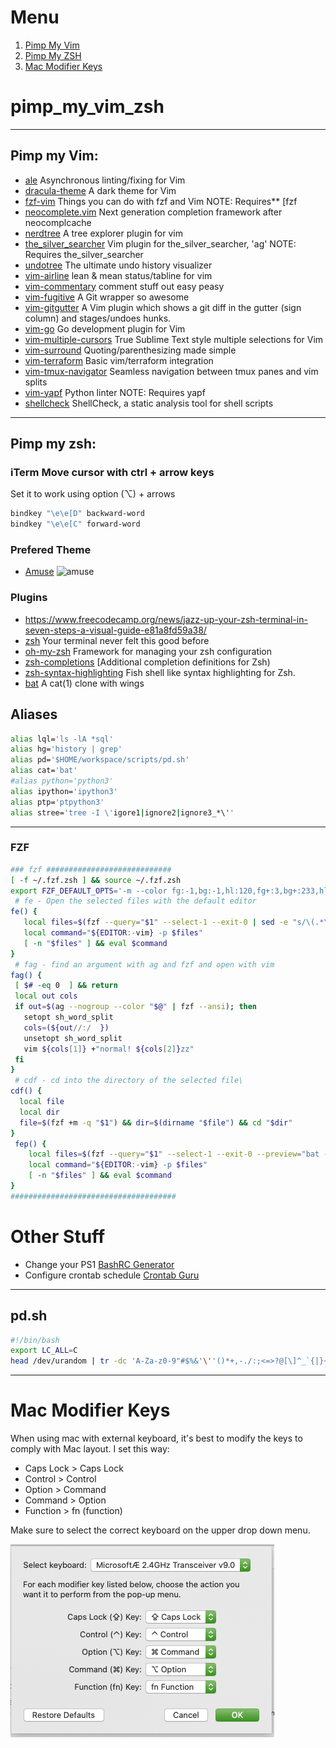 # Menu

1. [Pimp My Vim](https://github.com/omersi/pimp_my_vim_zsh#pimp-my-vim)
2. [Pimp My ZSH](https://github.com/omersi/pimp_my_vim_zsh#pimp-my-zsh)
3. [Mac Modifier Keys](https://github.com/omersi/pimp_my_vim_zsh#mac-modifier-keys)

# pimp_my_vim_zsh

----
## Pimp my Vim:
* [ale](https://github.com/w0rp/ale) Asynchronous linting/fixing for Vim
* [dracula-theme](https://github.com/dracula/vim) A dark theme for Vim
* [fzf-vim](https://github.com/junegunn/fzf.vim) Things you can do with fzf and Vim NOTE: Requires** [fzf
* [neocomplete.vim](https://github.com/Shougo/neocomplete.vim) Next generation completion framework after neocomplcache
* [nerdtree](https://github.com/scrooloose/nerdtree) A tree explorer plugin for vim
* [the_silver_searcher](https://github.com/rking/ag.vim) Vim plugin for the_silver_searcher, 'ag' NOTE: Requires the_silver_searcher
* [undotree](https://github.com/mbbill/undotree) The ultimate undo history visualizer
* [vim-airline](https://github.com/vim-airline/vim-airline) lean & mean status/tabline for vim
* [vim-commentary](https://github.com/tpope/vim-commentary) comment stuff out easy peasy
* [vim-fugitive](https://github.com/tpope/vim-fugitive) A Git wrapper so awesome
* [vim-gitgutter](https://github.com/airblade/vim-gitgutter) A Vim plugin which shows a git diff in the gutter (sign column) and stages/undoes hunks.
* [vim-go](https://github.com/fatih/vim-go) Go development plugin for Vim
* [vim-multiple-cursors](https://github.com/terryma/vim-multiple-cursors) True Sublime Text style multiple selections for Vim
* [vim-surround](https://github.com/tpope/vim-surround) Quoting/parenthesizing made simple
* [vim-terraform](https://github.com/hashivim/vim-terraform) Basic vim/terraform integration
* [vim-tmux-navigator](https://github.com/christoomey/vim-tmux-navigator) Seamless navigation between tmux panes and vim splits
* [vim-yapf](https://github.com/mindriot101/vim-yapf) Python linter NOTE: Requires yapf
* [shellcheck](https://github.com/koalaman/shellcheck) ShellCheck, a static analysis tool for shell scripts

----
## Pimp my zsh:

### iTerm Move cursor with ctrl + arrow keys
Set it to work using option (⌥) + arrows
```bash
bindkey "\e\e[D" backward-word
bindkey "\e\e[C" forward-word
```

### Prefered Theme
* [Amuse](https://github.com/robbyrussell/oh-my-zsh/wiki/Themes#amuse)
![amuse](https://cloud.githubusercontent.com/assets/2618447/6316861/70f3c4ce-ba03-11e4-88a5-0b423dd5a2ce.png "Amnuse screenshot")


### Plugins
* https://www.freecodecamp.org/news/jazz-up-your-zsh-terminal-in-seven-steps-a-visual-guide-e81a8fd59a38/
* [zsh](https://ohmyz.sh/) Your terminal never felt this good before
* [oh-my-zsh](https://github.com/robbyrussell/oh-my-zsh) Framework for managing your zsh configuration
* [zsh-completions](https://github.com/zsh-users/zsh-completions) [Additional completion definitions for Zsh)
* [zsh-syntax-highlighting](https://github.com/zsh-users/zsh-syntax-highlighting) Fish shell like syntax highlighting for Zsh.
* [bat](https://github.com/sharkdp/bat) A cat(1) clone with wings

## Aliases
```bash 
alias lql='ls -lA *sql'
alias hg='history | grep'
alias pd='$HOME/workspace/scripts/pd.sh'
alias cat='bat'
#alias python='python3'
alias ipython='ipython3'
alias ptp='ptpython3'
alias stree='tree -I \'igore1|ignore2|ignore3_*\''
```

----
### FZF

```bash
### fzf ############################
[ -f ~/.fzf.zsh ] && source ~/.fzf.zsh
export FZF_DEFAULT_OPTS='-m --color fg:-1,bg:-1,hl:120,fg+:3,bg+:233,hl+:229 --color info:140,prompt:120,spinner:150,pointer:167,marker:174'
 # fe - Open the selected files with the default editor
fe() {
   local files=$(fzf --query="$1" --select-1 --exit-0 | sed -e "s/\(.*\)/\'\1\'/")
   local command="${EDITOR:-vim} -p $files"
   [ -n "$files" ] && eval $command
}
 # fag - find an argument with ag and fzf and open with vim
fag() {
 [ $# -eq 0  ] && return
 local out cols
 if out=$(ag --nogroup --color "$@" | fzf --ansi); then
   setopt sh_word_split
   cols=(${out//:/  })
   unsetopt sh_word_split
   vim ${cols[1]} +"normal! ${cols[2]}zz"
 fi
}
 # cdf - cd into the directory of the selected file\
cdf() {
  local file
  local dir
  file=$(fzf +m -q "$1") && dir=$(dirname "$file") && cd "$dir"
}
 fep() {
    local files=$(fzf --query="$1" --select-1 --exit-0 --preview="bat --color=always {}" --preview-window=right:50%:wrap | sed -e "s/\(.*\)/\'\1\'/")
    local command="${EDITOR:-vim} -p $files"
    [ -n "$files" ] && eval $command
}
#####################################
```
# Other Stuff

* Change your PS1 [BashRC Generator](http://bashrcgenerator.com)
* Configure crontab schedule [Crontab Guru](https://crontab.guru)

----

## pd.sh 
```bash 
#!/bin/bash
export LC_ALL=C
head /dev/urandom | tr -dc 'A-Za-z0-9"#$%&'\''()*+,-./:;<=>?@[\]^_`{|}~' | head -c 30 ; echo ''
```

---
# Mac Modifier Keys
When using mac with external keyboard, it's best to modify the keys to comply with Mac layout.
I set this way:
* Caps Lock > Caps Lock
* Control > Control
* Option > Command
* Command > Option
* Function > fn \(function)

Make sure to select the correct keyboard on the upper drop down menu.

![Modify Keys](mac_modifier_keys.png)
